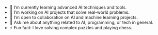 - 🌱 I’m currently learning advanced AI techniques and tools.
- 🔭 I’m working on AI projects that solve real-world problems.
- 🤝 I’m open to collaboration on AI and machine learning projects.
- 💬 Ask me about anything related to AI, programming, or tech in general.
- ⚡ Fun fact: I love solving complex puzzles and playing chess.

<!---
MUHANNAD-ELGHERBAWI/MUHANNAD-ELGHERBAWI is a ✨ special ✨ repository because its `README.md` (this file) appears on your GitHub profile.
You can click the Preview link to take a look at your changes.
--->

